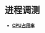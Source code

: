 # 进程调测<a name="ZH-CN_TOPIC_0000001173350145"></a>

-   **[CPU占用率](kernel-small-debug-pro-cpu.md)**  


